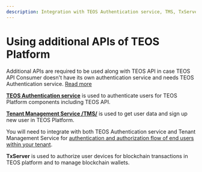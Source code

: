 ```yaml
---
description: Integration with TEOS Authentication service, TMS, TxServer
---
```


# Using additional APIs of TEOS Platform

Additional APIs are required to be used along with TEOS API in case TEOS API Consumer doesn't have its own authentication service and needs TEOS Authentication service. [Read more](../using-the-teos-api/architecture-note/tenant-setup-options.md#using-teos-api-with-the-user-access-token)

[**TEOS Authentication service**](using-teos-authentication-service/) is used to authenticate users for TEOS Platform components including TEOS API.

[**Tenant Management Service /TMS/**](using-tms-api/) is used to get user data and sign up new user in TEOS Platform.

You will need to integrate with both TEOS Authentication service and Tenant Management Service for [authentication and authorization flow of end users within your tenant](user-authentication-flow-with-teos-authentication-service-and-tms.md).

**TxServer** is used to authorize user devices for blockchain transactions in TEOS platform and to manage blockchain wallets.
